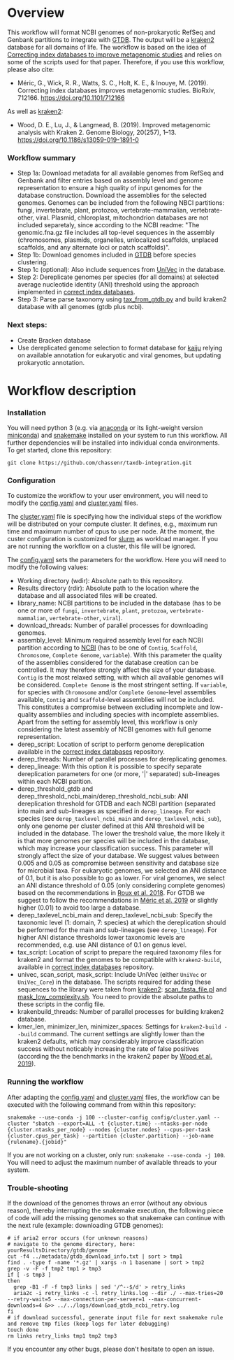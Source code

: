 # Overview
This workflow will format NCBI genomes of non-prokaryotic RefSeq and Genbank partitions to integrate with [GTDB](https://gtdb.ecogenomic.org/). The output will be a [kraken2](https://github.com/DerrickWood/kraken2) database for all domains of life. The workflow is based on the idea of [Correcting index databases to improve metagenomic studies](https://www.biorxiv.org/content/10.1101/712166v1) and relies on some of the scripts used for that paper. Therefore, if you use this workflow, please also cite:

* Méric, G., Wick, R. R., Watts, S. C., Holt, K. E., & Inouye, M. (2019). Correcting index databases improves metagenomic studies. BioRxiv, 712166. https://doi.org/10.1101/712166

As well as [kraken2](https://genomebiology.biomedcentral.com/articles/10.1186/s13059-019-1891-0):

* Wood, D. E., Lu, J., & Langmead, B. (2019). Improved metagenomic analysis with Kraken 2. Genome Biology, 20(257), 1–13. https://doi.org/10.1186/s13059-019-1891-0

### Workflow summary
* Step 1a: Download metadata for all available genomes from RefSeq and Genbank and filter entries based on assembly level and genome representation to ensure a high quality of input genomes for the database construction. Download the assemblies for the selected genomes. Genomes can be included from the following NBCI partitions: fungi, invertebrate, plant, protozoa, vertebrate-mammalian, vertebrate-other, viral. Plasmid, chloroplast, mitochondrion databases are not included separetaly, since according to the NCBI readme: "The genomic.fna.gz file includes all top-level sequences in the assembly (chromosomes, plasmids, organelles, unlocalized scaffolds, unplaced scaffolds, and any alternate loci or patch scaffolds)".
* Step 1b: Download genomes included in [GTDB](https://gtdb.ecogenomic.org/) before species clustering.
* Step 1c (optional): Also include sequences from [UniVec](https://www.ncbi.nlm.nih.gov/tools/vecscreen/univec/) in the database.
* Step 2: Dereplicate genomes per species (for all domains) at selected average nucleotide identity (ANI) threshold using the approach implemented in [correct index databases](https://github.com/rrwick/Metagenomics-Index-Correction/blob/master/dereplicate_assemblies.py).
* Step 3: Parse parse taxonomy using [tax_from_gtdb.py](https://github.com/rrwick/Metagenomics-Index-Correction/blob/master/tax_from_gtdb.py) and build kraken2 database with all genomes (gtdb plus ncbi).

### Next steps:
* Create Bracken database
* Use dereplicated genome selection to format database for [kaiju](https://github.com/bioinformatics-centre/kaiju) relying on available annotation for eukaryotic and viral genomes, but updating prokaryotic annotation.

# Workflow description

### Installation
You will need python 3 (e.g. via [anaconda](https://docs.anaconda.com/anaconda/install/linux/) or its light-weight version [miniconda](https://docs.conda.io/en/latest/miniconda.html)) and [snakemake](https://snakemake.readthedocs.io/en/stable/) installed on your system to run this workflow. All further dependencies will be installed into individual conda environments. To get started, clone this repository:
```
git clone https://github.com/chassenr/taxdb-integration.git
```

### Configuration
To customize the workflow to your user environment, you will need to modify the [config.yaml](https://github.com/chassenr/taxdb-integration/blob/master/config/config.yaml) and [cluster.yaml](https://github.com/chassenr/taxdb-integration/blob/master/config/cluster.yaml) files. 

The [cluster.yaml](https://github.com/chassenr/taxdb-integration/blob/master/config/cluster.yaml) file is specifying how the individual steps of the workflow will be distributed on your compute cluster. It defines, e.g., maximum run time and maximum number of cpus to use per node. At the moment, the custer configuration is customized for [slurm](https://slurm.schedmd.com/documentation.html) as workload manager. If you are not running the workflow on a cluster, this file will be ignored.

The [config.yaml](https://github.com/chassenr/taxdb-integration/blob/master/config/config.yaml) sets the parameters for the workflow. Here you will need to modify the following values:
* Working directory (wdir): Absolute path to this repository.
* Results directory (rdir): Absolute path to the location where the database and all associated files will be created.
* library_name: NCBI partitions to be included in the database (has to be one or more of ```fungi```, ```invertebrate```, ```plant```, ```protozoa```, ```vertebrate-mammalian```, ```vertebrate-other```, ```viral```).
* download_threads: Number of parallel processes for downloading genomes.
* assembly_level: Minimum required assembly level for each NCBI partition according to [NCBI](https://www.ncbi.nlm.nih.gov/assembly/help/) (has to be one of ```Contig```, ```Scaffold```, ```Chromosome```, ```Complete Genome```, ```variable```). With this parameter the quality of the assemblies considered for the database creation can be controlled. It may therefore strongly affect the size of your database. ```Contig``` is the most relaxed setting, with which all available genomes will be considered. ```Complete Genome``` is the most stringent setting. If ```variable```, for species with ```Chromosome``` and/or ```Complete Genome```-level assemblies available, ```Contig``` and ```Scaffold```-level assemblies will not be included. This constitutes a compromise between excluding incomplete and low-quality assemblies and including species with incomplete assemblies. Apart from the setting for assembly level, this workflow is only considering the latest assembly of NCBI genomes with full genome representation.
* derep_script: Location of script to perform genome dereplication available in the [correct index databases](https://github.com/rrwick/Metagenomics-Index-Correction) repository.
* derep_threads: Number of parallel processes for dereplicating genomes.
* derep_lineage: With this option it is possible to specify separate dereplication parameters for one (or more, '|' separated) sub-lineages within each NCBI parition.
* derep_threshold_gtdb and derep_threshold_ncbi_main/derep_threshold_ncbi_sub: ANI dereplication threshold for GTDB and each NCBI partition (separated into main and sub-lineages as specified in ```derep_lineage```. For each species (see ```derep_taxlevel_ncbi_main``` and ```derep_taxlevel_ncbi_sub```), only one genome per cluster defined at this ANI threshold will be included in the database. The lower the treshold value, the more likely it is that more genomes per species will be included in the database, which may increase your classification success. This parameter will strongly affect the size of your database. We suggest values between 0.005 and 0.05 as compromise between sensitivity and database size for microbial taxa. For eukaryotic genomes, we selected an ANI distance of 0.1, but it is also possible to go as lower. For viral genomes, we select an ANI distance threshold of 0.05 (only considering complete genomes) based on the recommendations in [Roux et al. 2018](https://www.nature.com/articles/nbt.4306). For GTDB we suggest to follow the recommendations in [Méric et al. 2019](https://www.biorxiv.org/content/10.1101/712166v1) or slightly higher (0.01) to avoid too large a database.
* derep_taxlevel_ncbi_main and derep_taxlevel_ncbi_sub: Specify the taxonomic level (1: domain, 7: species) at which the dereplication should be performed for the main and sub-lineages (see ```derep_lineage```). For higher ANI distance thresholds lower taxonomic levels are recommended, e.g. use ANI distance of 0.1 on genus level.
* tax_script: Location of script to prepare the required taxonomy files for kraken2 and format the genomes to be compatible with ```kraken2-build```, available in [correct index databases](https://github.com/rrwick/Metagenomics-Index-Correction) repository. 
* univec, scan_script, mask_script: Include UniVec (either ```UniVec``` or ```UniVec_Core```) in the database. The scripts required for adding these sequences to the library were taken from [kraken2](https://github.com/DerrickWood/kraken2): [scan_fasta_file.pl](https://github.com/DerrickWood/kraken2/blob/master/scripts/scan_fasta_file.pl) and [mask_low_complexity.sh](https://github.com/DerrickWood/kraken2/blob/master/scripts/mask_low_complexity.sh). You need to provide the absolute paths to these scripts in the config file.
* krakenbuild_threads: Number of parallel processes for building kraken2 database.
* kmer_len, minimizer_len, minimizer_spaces: Settings for ```kraken2-build --build``` command. The current settings are slightly lower than the kraken2 defaults, which may considerably improve classification success without noticably increasing the rate of false positives (according the the benchmarks in the kraken2 paper by [Wood et al. 2019](https://genomebiology.biomedcentral.com/articles/10.1186/s13059-019-1891-0)).

### Running the workflow
After adapting the [config.yaml](https://github.com/chassenr/taxdb-integration/blob/master/config/config.yaml) and [cluster.yaml](https://github.com/chassenr/taxdb-integration/blob/master/config/cluster.yaml) files, the workflow can be executed with the following command from within this repository:
```
snakemake --use-conda -j 100 --cluster-config config/cluster.yaml --cluster "sbatch --export=ALL -t {cluster.time} --ntasks-per-node {cluster.ntasks_per_node} --nodes {cluster.nodes} --cpus-per-task {cluster.cpus_per_task} --partition {cluster.partition} --job-name {rulename}.{jobid}"
```
If you are not working on a cluster, only run: ```snakemake --use-conda -j 100```. You will need to adjust the maximum number of available threads to your system.

### Trouble-shooting
If the download of the genomes throws an error (without any obvious reason), thereby interrupting the snakemake execution, the following piece of code will add the missing genomes so that snakemake can continue with the next rule (example: downloading GTDB genomes):
```
# if aria2 error occurs (for unknown reasons)
# navigate to the genome directory, here: yourResultsDirectory/gtdb/genome
cut -f4 ../metadata/gtdb_download_info.txt | sort > tmp1
find . -type f -name '*.gz' | xargs -n 1 basename | sort > tmp2
grep -v -F -f tmp2 tmp1 > tmp3
if [ -s tmp3 ]
then
  grep -B1 -F -f tmp3 links | sed '/^--$/d' > retry_links
  aria2c -i retry_links -c -l retry_links.log --dir ./ --max-tries=20 --retry-wait=5 --max-connection-per-server=1 --max-concurrent-downloads=4 &>> ../../logs/download_gtdb_ncbi_retry.log
fi
# if download successful, generate input file for next snakemake rule and remove tmp files (keep logs for later debugging)
touch done
rm links retry_links tmp1 tmp2 tmp3
```

If you encounter any other bugs, please don't hesitate to open an issue.

